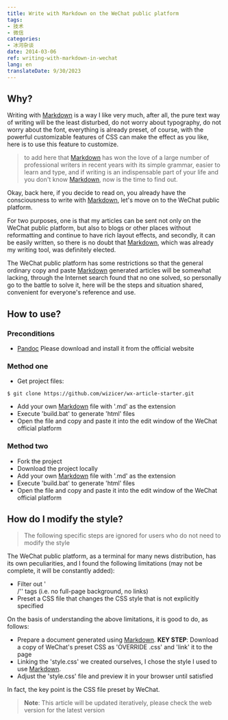 ```yaml
---
title: Write with Markdown on the WeChat public platform
tags:
- 技术
- 微信
categories:
- 冰河杂谈
date: 2014-03-06
ref: writing-with-markdown-in-wechat
lang: en
translateDate: 9/30/2023
---
```

## Why?
Writing with [Markdown] is a way I like very much, after all, the pure text way of writing will be the least disturbed, do not worry about typography, do not worry about the font, everything is already preset, of course, with the powerful customizable features of CSS can make the effect as you like, here is to use this feature to customize.

> to add here that [Markdown] has won the love of a large number of professional writers in recent years with its simple grammar, easier to learn and type, and if writing is an indispensable part of your life and you don't know [Markdown], now is the time to find out.

Okay, back here, if you decide to read on, you already have the consciousness to write with [Markdown], let's move on to the WeChat public platform.

For two purposes, one is that my articles can be sent not only on the WeChat public platform, but also to blogs or other places without reformatting and continue to have rich layout effects, and secondly, it can be easily written, so there is no doubt that [Markdown], which was already my writing tool, was definitely elected.

The WeChat public platform has some restrictions so that the general ordinary copy and paste [Markdown] generated articles will be somewhat lacking, through the Internet search found that no one solved, so personally go to the battle to solve it, here will be the steps and situation shared, convenient for everyone's reference and use.

## How to use?

### Preconditions
* [Pandoc] Please download and install it from the official website

### Method one

* Get project files:
```
$ git clone https://github.com/wizicer/wx-article-starter.git
```
* Add your own [Markdown] file with '.md' as the extension
* Execute 'build.bat' to generate 'html' files
* Open the file and copy and paste it into the edit window of the WeChat official platform

### Method two
* Fork the project
* Download the project locally
* Add your own [Markdown] file with '.md' as the extension
* Execute 'build.bat' to generate 'html' files
* Open the file and copy and paste it into the edit window of the WeChat official platform

## How do I modify the style?

> The following specific steps are ignored for users who do not need to modify the style

The WeChat public platform, as a terminal for many news distribution, has its own peculiarities, and I found the following limitations (may not be complete, it will be constantly added):

* Filter out '<div>/'<a>' tags (i.e. no full-page background, no links)
* Preset a CSS file that changes the CSS style that is not explicitly specified

On the basis of understanding the above limitations, it is good to do, as follows:

* Prepare a document generated using [Markdown].
**KEY STEP**: Download a copy of WeChat's preset CSS as 'OVERRIDE .css' and 'link' it to the page
* Linking the 'style.css' we created ourselves, I chose the style I used to use [Markdown].
* Adjust the 'style.css' file and preview it in your browser until satisfied

In fact, the key point is the CSS file preset by WeChat.

> **Note**: This article will be updated iteratively, please check the web version for the latest version

[pandoc]: http://johnmacfarlane.net/pandoc/
[Markdown]: http://daringfireball.net/projects/markdown/
